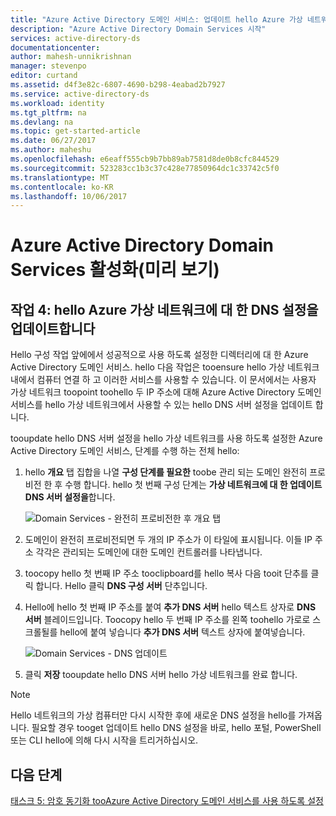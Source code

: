 ```yaml
---
title: "Azure Active Directory 도메인 서비스: 업데이트 hello Azure 가상 네트워크에 대 한 DNS 설정을 | Microsoft Docs"
description: "Azure Active Directory Domain Services 시작"
services: active-directory-ds
documentationcenter: 
author: mahesh-unnikrishnan
manager: stevenpo
editor: curtand
ms.assetid: d4f3e82c-6807-4690-b298-4eabad2b7927
ms.service: active-directory-ds
ms.workload: identity
ms.tgt_pltfrm: na
ms.devlang: na
ms.topic: get-started-article
ms.date: 06/27/2017
ms.author: maheshu
ms.openlocfilehash: e6eaff555cb9b7bb89ab7581d8de0b8cfc844529
ms.sourcegitcommit: 523283cc1b3c37c428e77850964dc1c33742c5f0
ms.translationtype: MT
ms.contentlocale: ko-KR
ms.lasthandoff: 10/06/2017
---
```

# <a name="enable-azure-active-directory-domain-services-preview"></a>Azure Active Directory Domain Services 활성화(미리 보기)

## <a name="task-4-update-dns-settings-for-hello-azure-virtual-network"></a>작업 4: hello Azure 가상 네트워크에 대 한 DNS 설정을 업데이트합니다
Hello 구성 작업 앞에에서 성공적으로 사용 하도록 설정한 디렉터리에 대 한 Azure Active Directory 도메인 서비스. hello 다음 작업은 tooensure hello 가상 네트워크 내에서 컴퓨터 연결 하 고 이러한 서비스를 사용할 수 있습니다. 이 문서에서는 사용자 가상 네트워크 toopoint toohello 두 IP 주소에 대해 Azure Active Directory 도메인 서비스를 hello 가상 네트워크에서 사용할 수 있는 hello DNS 서버 설정을 업데이트 합니다.

tooupdate hello DNS 서버 설정을 hello 가상 네트워크를 사용 하도록 설정한 Azure Active Directory 도메인 서비스, 단계를 수행 하는 전체 hello:

1. hello **개요** 탭 집합을 나열 **구성 단계를 필요한** toobe 관리 되는 도메인 완전히 프로 비전 한 후 수행 합니다. hello 첫 번째 구성 단계는 **가상 네트워크에 대 한 업데이트 DNS 서버 설정을**합니다.

    ![Domain Services - 완전히 프로비전한 후 개요 탭](./media/getting-started/domain-services-provisioned-overview.png)

2. 도메인이 완전히 프로비전되면 두 개의 IP 주소가 이 타일에 표시됩니다. 이들 IP 주소 각각은 관리되는 도메인에 대한 도메인 컨트롤러를 나타냅니다.

3. toocopy hello 첫 번째 IP 주소 tooclipboard를 hello 복사 다음 tooit 단추를 클릭 합니다. Hello 클릭 **DNS 구성 서버** 단추입니다.

4. Hello에 hello 첫 번째 IP 주소를 붙여 **추가 DNS 서버** hello 텍스트 상자로 **DNS 서버** 블레이드입니다. Toocopy hello 두 번째 IP 주소를 왼쪽 toohello 가로로 스크롤될를 hello에 붙여 넣습니다 **추가 DNS 서버** 텍스트 상자에 붙여넣습니다.

    ![Domain Services - DNS 업데이트](./media/getting-started/domain-services-update-dns.png)

5. 클릭 **저장** tooupdate hello DNS 서버 hello 가상 네트워크를 완료 합니다.

> [!NOTE]
> Hello 네트워크의 가상 컴퓨터만 다시 시작한 후에 새로운 DNS 설정을 hello를 가져옵니다. 필요할 경우 tooget 업데이트 hello DNS 설정을 바로, hello 포털, PowerShell 또는 CLI hello에 의해 다시 시작을 트리거하십시오.
>
>

## <a name="next-step"></a>다음 단계
[태스크 5: 암호 동기화 tooAzure Active Directory 도메인 서비스를 사용 하도록 설정](active-directory-ds-getting-started-password-sync.md)
